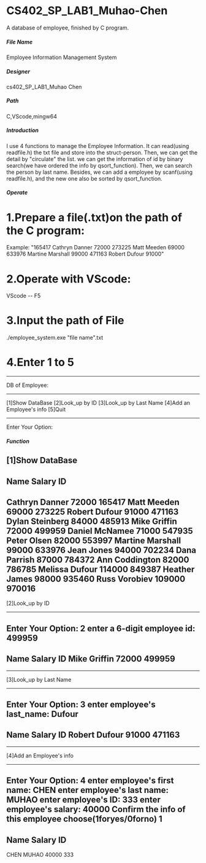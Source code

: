 # CS402_SP_LAB1_Muhao-Chen
A database of employee, finished by C program.
##### File Name #####
Employee Information Management System
##### Designer #####
cs402_SP_LAB1_Muhao Chen
##### Path #####
C,VScode,mingw64
##### Introduction #####
I use 4 functions to manage the Employee Information. It can read(using readfile.h) the txt file and store into the struct-person. Then, we can get the detail by "circulate" the list. we can get the information of id by binary search(we have ordered the info by qsort_function). Then, we can search the person by last name. Besides, we can add a employee by scanf(using readfile.h), and the new one also be sorted by qsort_function.
##### Operate #####
# 1.Prepare a file(.txt)on the path of the C program:
Example:
"165417 Cathryn Danner 72000
273225 Matt Meeden 69000
633976 Martine Marshall 99000
471163 Robert Dufour 91000"
# 2.Operate with VScode:
VScode -- F5
# 3.Input the path of File
./employee_system.exe "file name".txt
# 4.Enter 1 to 5
*************************
DB of Employee:
*************************
[1]Show DataBase
[2]Look_up by ID
[3]Look_up by Last Name
[4]Add an Employee's info 
[5]Quit
*************************
Enter Your Option:
##### Function #####
[1]Show DataBase
------------------------------------------
Name                       Salary    ID
------------------------------------------
Cathryn    Danner          72000     165417
Matt       Meeden          69000     273225
Robert     Dufour          91000     471163
Dylan      Steinberg       84000     485913
Mike       Griffin         72000     499959
Daniel     McNamee         71000     547935
Peter      Olsen           82000     553997
Martine    Marshall        99000     633976
Jean       Jones           94000     702234
Dana       Parrish         87000     784372
Ann        Coddington      82000     786785
Melissa    Dufour         114000     849387
Heather    James           98000     935460
Russ       Vorobiev       109000     970016
------------------------------------------
[2]Look_up by ID
*************************
Enter Your Option:
2
enter a 6-digit employee id: 
499959
------------------------------------------
Name                       Salary    ID
Mike       Griffin         72000     499959
------------------------------------------
*************************
[3]Look_up by Last Name
*************************
Enter Your Option:
3
enter employee's last_name: 
Dufour
------------------------------------------
Name                       Salary    ID
Robert     Dufour          91000     471163
------------------------------------------
*************************
[4]Add an Employee's info 
*************************
Enter Your Option:
4
enter employee's first name: 
CHEN
enter employee's last name: 
MUHAO
enter employee's ID: 
333
enter employee's salary: 
40000
Confirm the info of this employee 
choose(1foryes/0forno)
1
------------------------------------------
Name                       Salary    ID
------------------------------------------
CHEN       MUHAO           40000        333
